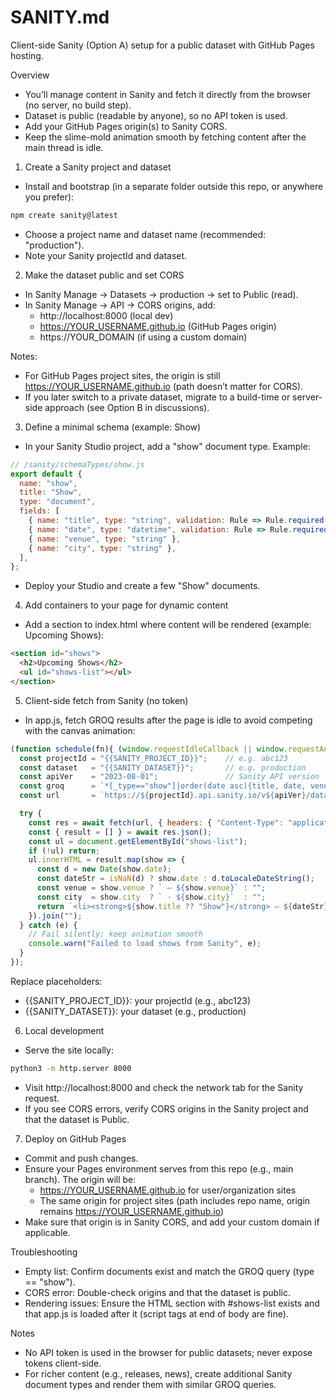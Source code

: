 # SANITY.md

Client-side Sanity (Option A) setup for a public dataset with GitHub Pages hosting.

Overview
- You’ll manage content in Sanity and fetch it directly from the browser (no server, no build step).
- Dataset is public (readable by anyone), so no API token is used.
- Add your GitHub Pages origin(s) to Sanity CORS.
- Keep the slime-mold animation smooth by fetching content after the main thread is idle.

1) Create a Sanity project and dataset
- Install and bootstrap (in a separate folder outside this repo, or anywhere you prefer):
```bash path=null start=null
npm create sanity@latest
```
- Choose a project name and dataset name (recommended: "production").
- Note your Sanity projectId and dataset.

2) Make the dataset public and set CORS
- In Sanity Manage → Datasets → production → set to Public (read).
- In Sanity Manage → API → CORS origins, add:
  - http://localhost:8000 (local dev)
  - https://YOUR_USERNAME.github.io (GitHub Pages origin)
  - https://YOUR_DOMAIN (if using a custom domain)

Notes:
- For GitHub Pages project sites, the origin is still https://YOUR_USERNAME.github.io (path doesn’t matter for CORS).
- If you later switch to a private dataset, migrate to a build-time or server-side approach (see Option B in discussions).

3) Define a minimal schema (example: Show)
- In your Sanity Studio project, add a "show" document type. Example:
```js path=null start=null
// /sanity/schemaTypes/show.js
export default {
  name: "show",
  title: "Show",
  type: "document",
  fields: [
    { name: "title", type: "string", validation: Rule => Rule.required() },
    { name: "date", type: "datetime", validation: Rule => Rule.required() },
    { name: "venue", type: "string" },
    { name: "city", type: "string" },
  ],
};
```
- Deploy your Studio and create a few "Show" documents.

4) Add containers to your page for dynamic content
- Add a section to index.html where content will be rendered (example: Upcoming Shows):
```html path=null start=null
<section id="shows">
  <h2>Upcoming Shows</h2>
  <ul id="shows-list"></ul>
</section>
```

5) Client-side fetch from Sanity (no token)
- In app.js, fetch GROQ results after the page is idle to avoid competing with the canvas animation:
```js path=null start=null
(function schedule(fn){ (window.requestIdleCallback || window.requestAnimationFrame)(fn) })(async () => {
  const projectId = "{{SANITY_PROJECT_ID}}";    // e.g. abc123
  const dataset   = "{{SANITY_DATASET}}";       // e.g. production
  const apiVer    = "2023-08-01";               // Sanity API version
  const groq      = `*[_type=="show"]|order(date asc){title, date, venue, city}`;
  const url       = `https://${projectId}.api.sanity.io/v${apiVer}/data/query/${dataset}?query=${encodeURIComponent(groq)}`;

  try {
    const res = await fetch(url, { headers: { "Content-Type": "application/json" } });
    const { result = [] } = await res.json();
    const ul = document.getElementById("shows-list");
    if (!ul) return;
    ul.innerHTML = result.map(show => {
      const d = new Date(show.date);
      const dateStr = isNaN(d) ? show.date : d.toLocaleDateString();
      const venue = show.venue ? ` — ${show.venue}` : "";
      const city  = show.city  ? ` · ${show.city}`  : "";
      return `<li><strong>${show.title ?? "Show"}</strong> — ${dateStr}${venue}${city}</li>`;
    }).join("");
  } catch (e) {
    // Fail silently; keep animation smooth
    console.warn("Failed to load shows from Sanity", e);
  }
});
```
Replace placeholders:
- {{SANITY_PROJECT_ID}}: your projectId (e.g., abc123)
- {{SANITY_DATASET}}: your dataset (e.g., production)

6) Local development
- Serve the site locally:
```bash path=null start=null
python3 -m http.server 8000
```
- Visit http://localhost:8000 and check the network tab for the Sanity request.
- If you see CORS errors, verify CORS origins in the Sanity project and that the dataset is Public.

7) Deploy on GitHub Pages
- Commit and push changes.
- Ensure your Pages environment serves from this repo (e.g., main branch). The origin will be:
  - https://YOUR_USERNAME.github.io for user/organization sites
  - The same origin for project sites (path includes repo name, origin remains https://YOUR_USERNAME.github.io)
- Make sure that origin is in Sanity CORS, and add your custom domain if applicable.

Troubleshooting
- Empty list: Confirm documents exist and match the GROQ query (type == "show").
- CORS error: Double-check origins and that the dataset is public.
- Rendering issues: Ensure the HTML section with #shows-list exists and that app.js is loaded after it (script tags at end of body are fine).

Notes
- No API token is used in the browser for public datasets; never expose tokens client-side.
- For richer content (e.g., releases, news), create additional Sanity document types and render them with similar GROQ queries.
